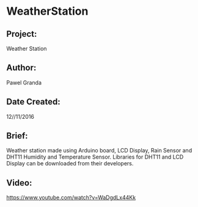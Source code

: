 # WeatherStation

## Project:
Weather Station

## Author:
Pawel Granda

## Date Created:
12//11/2016

## Brief:
Weather station made using Arduino board, LCD Display, Rain Sensor and DHT11 Humidity and Temperature Sensor.
Libraries for DHT11 and LCD Display can be downloaded from their developers.

## Video:
https://www.youtube.com/watch?v=WaDgdLx44Kk
